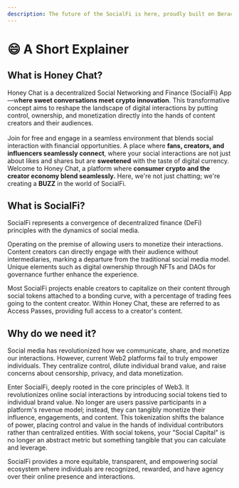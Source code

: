```yaml
---
description: The future of the SocialFi is here, proudly built on Berachain 🐻⛓
---
```


# 😄 A Short Explainer

## What is Honey Chat?

Honey Chat is a decentralized Social Networking and Finance (SocialFi) App—w**here sweet conversations meet crypto innovation**. This transformative concept aims to reshape the landscape of digital interactions by putting control, ownership, and monetization directly into the hands of content creators and their audiences.\
\
Join for free and engage in a seamless environment that blends social interaction with financial opportunities. A place where **fans, creators, and influencers seamlessly connect**, where your social interactions are not just about likes and shares but are **sweetened** with the taste of digital currency. Welcome to Honey Chat, a platform where **consumer crypto and the creator economy blend seamlessly.** Here, we're not just chatting; we're creating a **BUZZ** in the world of SocialFi.&#x20;

## What is SocialFi?&#x20;

SocialFi represents a convergence of decentralized finance (DeFi) principles with the dynamics of social media.&#x20;

Operating on the premise of allowing users to monetize their interactions. Content creators can directly engage with their audience without intermediaries, marking a departure from the traditional social media model. Unique elements such as digital ownership through NFTs and DAOs for governance further enhance the experience.

Most SocialFi projects enable creators to capitalize on their content through social tokens attached to a bonding curve, with a percentage of trading fees going to the content creator. Within Honey Chat, these are referred to as Access Passes, providing full access to a creator's content.

## Why do we need it?&#x20;

Social media has revolutionized how we communicate, share, and monetize our interactions. However, current Web2 platforms fail to truly empower individuals. They centralize control, dilute individual brand value, and raise concerns about censorship, privacy, and data monetization.

Enter SocialFi, deeply rooted in the core principles of Web3. It revolutionizes online social interactions by introducing social tokens tied to individual brand value. No longer are users passive participants in a platform's revenue model; instead, they can tangibly monetize their influence, engagements, and content. This tokenization shifts the balance of power, placing control and value in the hands of individual contributors rather than centralized entities. With social tokens, your "Social Capital" is no longer an abstract metric but something tangible that you can calculate and leverage.

SocialFi provides a more equitable, transparent, and empowering social ecosystem where individuals are recognized, rewarded, and have agency over their online presence and interactions.

## &#x20;
